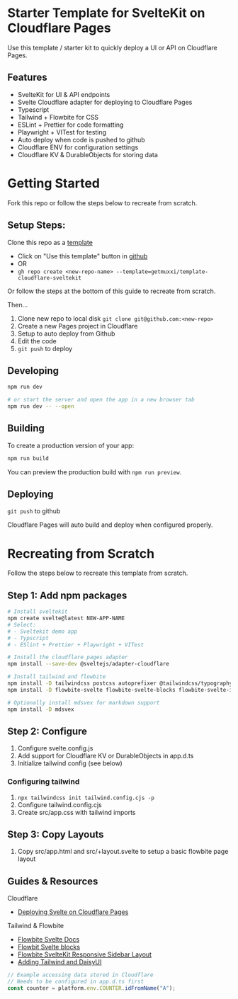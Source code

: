 # Starter Template for SvelteKit on Cloudflare Pages

Use this template / starter kit to quickly deploy a UI or API on Cloudflare Pages.

## Features

- SvelteKit for UI & API endpoints
- Svelte Cloudflare adapter for deploying to Cloudflare Pages
- Typescript
- Tailwind + Flowbite for CSS
- ESLint + Prettier for code formatting
- Playwright + VITest for testing
- Auto deploy when code is pushed to github
- Cloudflare ENV for configuration settings
- Cloudflare KV & DurableObjects for storing data


# Getting Started

Fork this repo or follow the steps below to recreate from scratch.

## Setup Steps:

Clone this repo as a [template](https://docs.github.com/en/repositories/creating-and-managing-repositories/creating-a-repository-from-a-template)

- Click on "Use this template" button in [github](https://github.com/getmuxxi/template-cloudflare-sveltekit)
- OR
- `gh repo create <new-repo-name> --template=getmuxxi/template-cloudflare-sveltekit`

Or follow the steps at the bottom of this guide to recreate from scratch.

Then...

1. Clone new repo to local disk `git clone git@github.com:<new-repo>`
1. Create a new Pages project in Cloudflare
  1. Setup to auto deploy from Github
1. Edit the code
1. `git push` to deploy


## Developing

```bash
npm run dev

# or start the server and open the app in a new browser tab
npm run dev -- --open
```

## Building

To create a production version of your app:

```bash
npm run build
```

You can preview the production build with `npm run preview`.


## Deploying

`git push` to github

Cloudflare Pages will auto build and deploy when configured properly.


# Recreating from Scratch

Follow the steps below to recreate this template from scratch.

## Step 1: Add npm packages

```bash
# Install sveltekit
npm create svelte@latest NEW-APP-NAME
# Select:
# - Sveltekit demo app
# - Typscript
# - ESlint + Prettier + Playwright + VITest

# Install the cloudflare pages adapter
npm install --save-dev @sveltejs/adapter-cloudflare

# Install tailwind and flowbite
npm install -D tailwindcss postcss autoprefixer @tailwindcss/typography
npm install -D flowbite-svelte flowbite-svelte-blocks flowbite-svelte-icons svelte-heros-v2

# Optionally install mdsvex for markdown support
npm install -D mdsvex
```

## Step 2: Configure

1. Configure svelte.config.js
1. Add support for Cloudflare KV or DurableObjects in app.d.ts
1. Initialize tailwind config (see below)

### Configuring tailwind

1. `npx tailwindcss init tailwind.config.cjs -p`
1. Configure tailwind.config.cjs
1. Create src/app.css with tailwind imports

## Step 3: Copy Layouts

1. Copy src/app.html and src/+layout.svelte to setup a basic flowbite page layout



## Guides & Resources

Cloudflare

- [Deploying Svelte on Cloudflare Pages](https://developers.cloudflare.com/pages/framework-guides/deploy-a-svelte-site/)

Tailwind & Flowbite

- [Flowbite Svelte Docs](https://flowbite-svelte.com/docs/pages/introduction)
- [Flowbit Svelte blocks](https://flowbite-svelte-blocks.vercel.app/)
- [Flowbite SvelteKit Responsive Sidebar Layout](https://github.com/shinokada/flowbite-sveltekit-responsive-sidebar-layout/blob/main/src/routes/%2Blayout.svelte)
- [Adding Tailwind and DaisyUI](https://dev.to/brewhousedigital/adding-tailwind-and-daisy-ui-to-sveltekit-2hk5)

```js
// Example accessing data stored in Cloudflare
// Needs to be configured in app.d.ts first
const counter = platform.env.COUNTER.idFromName("A");
```




